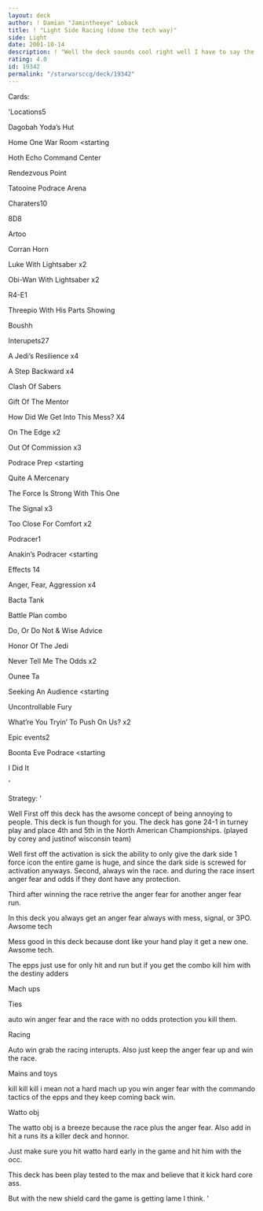 ```yaml
---
layout: deck
author: ! Damian "Jamintheeye" Loback
title: ! "Light Side Racing (done the tech way)"
side: Light
date: 2001-10-14
description: ! "Well the deck sounds cool right well I have to say the deck is tech."
rating: 4.0
id: 19342
permalink: "/starwarsccg/deck/19342"
---
```

Cards: 

'Locations5

Dagobah Yoda’s Hut 

Home One War Room <starting

Hoth Echo Command Center 

Rendezvous Point 

Tatooine Podrace Arena


Charaters10

8D8

Artoo

Corran Horn

Luke With Lightsaber x2

Obi-Wan With Lightsaber x2

R4-E1 

Threepio With His Parts Showing

Boushh


Interupets27

A Jedi’s Resilience x4

A Step Backward x4

Clash Of Sabers 

Gift Of The Mentor 

How Did We Get Into This Mess? X4

On The Edge x2

Out Of Commission x3

Podrace Prep <starting

Quite A Mercenary

The Force Is Strong With This One

The Signal x3

Too Close For Comfort x2


Podracer1

Anakin’s Podracer <starting


Effects 14

Anger, Fear, Aggression x4

Bacta Tank 

Battle Plan combo

Do, Or Do Not & Wise Advice

Honor Of The Jedi

Never Tell Me The Odds x2

Ounee Ta

Seeking An Audience <starting

Uncontrollable Fury

What’re You Tryin’ To Push On Us? x2 


Epic events2

Boonta Eve Podrace <starting

I Did It

'

Strategy: '

Well First off this deck has the awsome concept of being annoying to people. This deck is fun though for you. The deck has gone 24-1 in turney play and place 4th and 5th in the North American Championships. (played by corey and justinof wisconsin team)


Well first off the activation is sick the ability to only give the dark side 1 force icon the entire game is huge, and since the dark side is screwed for activation anyways. Second, always win the race. and during the race insert anger fear and odds if they dont have any protection. 

Third after winning the race retrive the anger fear for another anger fear run.


In this deck you always get an anger fear always  with mess, signal, or 3PO. Awsome tech


Mess good in this deck because dont like your hand play it get a new one. Awsome tech.


The epps just use for only hit and run but if you get the combo kill him with the destiny adders 





Mach ups


Ties 

auto win anger fear and the race with no odds protection you kill them.


Racing 

Auto win grab the racing interupts. Also just keep the anger fear up and win the race.


Mains and toys 

kill kill kill i mean not a hard mach up you win anger fear with the commando tactics of the epps and they keep coming back win.


Watto obj

The watto obj is a breeze because the race plus the anger fear. Also add in hit a runs its a killer deck and honnor.

Just make sure you hit watto hard early in the game and hit him with the occ.


This deck has been play tested to the max and believe that it kick hard core ass.

But with the new shield card the game is getting lame I think.   '
